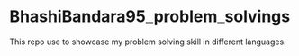 # BhashiBandara95_problem_solvings
This repo use to showcase my problem solving skill in different languages.
